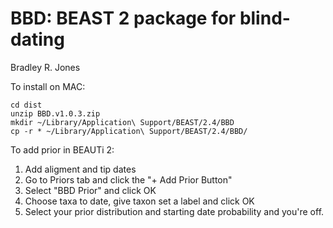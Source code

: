# BBD: BEAST 2 package for blind-dating

Bradley R. Jones

To install on MAC:

```
cd dist
unzip BBD.v1.0.3.zip
mkdir ~/Library/Application\ Support/BEAST/2.4/BBD
cp -r * ~/Library/Application\ Support/BEAST/2.4/BBD/
```

To add prior in BEAUTi 2:

1. Add aligment and tip dates
2. Go to Priors tab and click the "+ Add Prior Button"
3. Select "BBD Prior" and click OK
4. Choose taxa to date, give taxon set a label and click OK
6. Select your prior distribution and starting date probability and you're off.
